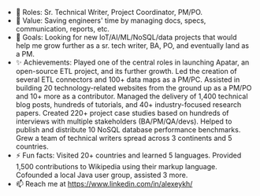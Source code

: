 - 👋 Roles: Sr. Technical Writer, Project Coordinator, PM/PO.
- 👀 Value: Saving engineers' time by managing docs, specs, communication, reports, etc.
- 🌱 Goals: Looking for new IoT/AI/ML/NoSQL/data projects that would help me grow further as a sr. tech writer, BA, PO, and eventually land as a PM.
- ✨ Achievements: Played one of the central roles in launching Apatar, an open-source ETL project, and its further growth. Led the creation of several ETL connectors and 100+ data maps as a PM/PC. Assisted in building 20 technology-related websites from the ground up as a PM/PO and 10+ more as a contributor. Managed the delivery of 1,400 technical blog posts, hundreds of tutorials, and 40+ industry-focused research papers. Created 220+ project case studies based on hundreds of interviews with multiple stakeholders (BA/PM/QA/devs). Helped to publish and distribute 10 NoSQL database performance benchmarks. Grew a team of technical writers spread across 3 continents and 5 countries.
- ⚡ Fun facts: Visited 20+ countries and learned 5 languages. Provided 1,500 contributions to Wikipedia using their markup language. Cofounded a local Java user group, assisted 3 more.
- 📫 Reach me at https://www.linkedin.com/in/alexeykh/

<!---
The `README.md` (this file) appears on your GitHub profile. Click the Preview link to take a look at your changes.
--->
